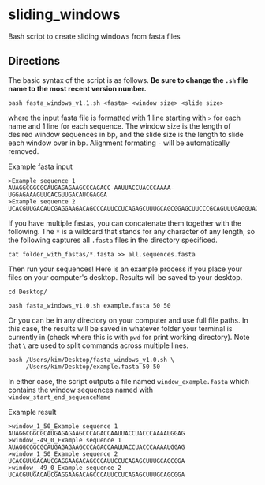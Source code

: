 # sliding_windows
Bash script to create sliding windows from fasta files

## Directions

The basic syntax of the script is as follows. **Be sure to change the `.sh` file name to the most recent version number.**

```
bash fasta_windows_v1.1.sh <fasta> <window size> <slide size>
```

where the input fasta file is formatted with 1 line starting with `>` for each name and 1 line for each sequence. The window size is the length of desired window sequences in bp, and the slide size is the length to slide each window over in bp. Alignment formating `-` will be automatically removed.

Example fasta input

```
>Example sequence 1
AUAGGCGGCGCAUGAGAGAAGCCCAGACC-AAUUACCUACCCAAAA-UGGAGAAAGUUCACGUUGACAUCGAGGA
>Example sequence 2
UCACGUUGACAUCGAGGAAGACAGCCCAUUCCUCAGAGCUUUGCAGCGGAGCUUCCCGCAGUUUGAGGUAGAAGC
```

If you have multiple fastas, you can concatenate them together with the following. The `*` is a wildcard that stands for any character of any length, so the following captures all `.fasta` files in the directory specificed.

```
cat folder_with_fastas/*.fasta >> all.sequences.fasta
```

Then run your sequences! Here is an example process if you place your files on your computer's desktop. Results will be saved to your desktop.

```
cd Desktop/

bash fasta_windows_v1.0.sh example.fasta 50 50
```

Or you can be in any directory on your computer and use full file paths. In this case, the results will be saved in whatever folder your terminal is currently in (check where this is with `pwd` for print working directory). Note that `\` are used to split commands across multiple lines.

```
bash /Users/kim/Desktop/fasta_windows_v1.0.sh \
     /Users/kim/Desktop/example.fasta 50 50
```

In either case, the script outputs a file named `window_example.fasta` which contains the window sequences named with `window_start_end_sequenceName`

Example result

```
>window_1_50_Example sequence 1
AUAGGCGGCGCAUGAGAGAAGCCCAGACCAAUUACCUACCCAAAAUGGAG
>window_-49_0_Example sequence 1
AUAGGCGGCGCAUGAGAGAAGCCCAGACCAAUUACCUACCCAAAAUGGAG
>window_1_50_Example sequence 2
UCACGUUGACAUCGAGGAAGACAGCCCAUUCCUCAGAGCUUUGCAGCGGA
>window_-49_0_Example sequence 2
UCACGUUGACAUCGAGGAAGACAGCCCAUUCCUCAGAGCUUUGCAGCGGA
```